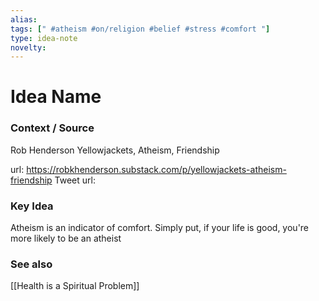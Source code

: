 ```yaml
---
alias: 
tags: [" #atheism #on/religion #belief #stress #comfort "]
type: idea-note
novelty: 
---
```

# Idea Name

### Context / Source
Rob Henderson
Yellowjackets, Atheism, Friendship

url: https://robkhenderson.substack.com/p/yellowjackets-atheism-friendship
Tweet url: 

### Key Idea

Atheism is an indicator of comfort.
Simply put, if your life is good, you're more likely to be an atheist

### See also
[[Health is a Spiritual Problem]]